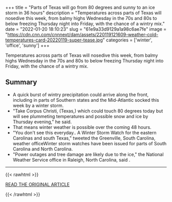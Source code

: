 +++
title = "Parts of Texas will go from 80 degrees and sunny to an ice storm in 36 hours"
description = "Temperatures across parts of Texas will nosedive this week, from balmy highs Wednesday in the 70s and 80s to below freezing Thursday night into Friday, with the chance of a wintry mix."
date = "2022-01-20 18:10:23"
slug = "61e9a33d9129a1a98c6ae7fe"
image = "https://cdn.cnn.com/cnnnext/dam/assets/220119121609-weather-cold-temperatures-card-20220119-super-tease.jpg"
categories = ['winter', 'office', 'sunny']
+++

Temperatures across parts of Texas will nosedive this week, from balmy highs Wednesday in the 70s and 80s to below freezing Thursday night into Friday, with the chance of a wintry mix.

## Summary

- A quick burst of wintry precipitation could arrive along the front, including in parts of Southern states and the Mid-Atlantic socked this week by a winter storm.
- "Take Corpus Christi, (Texas,) which could touch 80 degrees today but will see plummeting temperatures and possible snow and ice by Thursday evening," he said.
- That means winter weather is possible over the coming 48 hours.
- "You don't see this everyday.. A Winter Storm Watch for the eastern Carolinas and south Texas," tweeted the Greenville, South Carolina, weather officeWinter storm watches have been issued for parts of South Carolina and North Carolina.
- "Power outages and tree damage are likely due to the ice," the National Weather Service office in Raleigh, North Carolina, said .

---

{{< rawhtml >}}
  <p class="article-category">
    <a target="_blank" href="https://www.cnn.com/2022/01/19/weather/snow-ice-forecast-texas-carolina/index.html">READ THE ORIGINAL ARTICLE</a>
  </p>
{{< /rawhtml >}}
